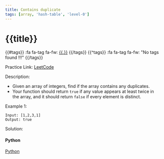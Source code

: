 ```yaml
---
title: Contains duplicate
tags: [array, 'hash-table', 'level-0']
---
```


# {{title}}

{{#tags}}
:fa fa-tag fa-fw: [{{.}}]({{tagspath}}/{{.}})
{{/tags}}
{{^tags}}
:fa fa-tag fa-fw: "No tags found !!!"
{{/tags}}

Practice Link: [LeetCode](https://leetcode.com/problems/contains-duplicate/)

Description:

- Given an array of integers, find if the array contains any duplicates.
- Your function should return `true` if any value appears at least twice in the array, and it should return `false` if every element is distinct.

Example 1:

```text
Input: [1,2,3,1]
Output: true
```

Solution:

<!-- tabs:start -->
#### **Python**

[Python](../pycode/array/contains-duplicate.py ':include :type=code')
<!-- tabs:end -->
